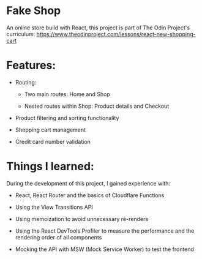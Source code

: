 # Fake Shop

An online store build with React, this project is part of The Odin Project's curriculum: https://www.theodinproject.com/lessons/react-new-shopping-cart

# Features:

* Routing:

  * Two main routes: Home and Shop

  * Nested routes within Shop: Product details and Checkout

* Product filtering and sorting functionality

* Shopping cart management

* Credit card number validation

# Things I learned:

During the development of this project, I gained experience with:

* React, React Router and the basics of Cloudflare Functions

* Using the View Transitions API

* Using memoization to avoid unnecessary re-renders

* Using the React DevTools Profiler to measure the performance and the rendering order of all components

* Mocking the API with MSW (Mock Service Worker) to test the frontend
